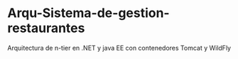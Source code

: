 # Arqu-Sistema-de-gestion-restaurantes
Arquitectura de n-tier en .NET y java EE con contenedores Tomcat y WildFly
